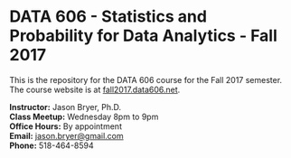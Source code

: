 # DATA 606 - Statistics and Probability for Data Analytics - Fall 2017

This is the repository for the DATA 606 course for the Fall 2017 semester. The course website is at [fall2017.data606.net](http://fall2017.data606.net).

**Instructor:** Jason Bryer, Ph.D.  
**Class Meetup:** Wednesday 8pm to 9pm  
**Office Hours:** By appointment  
**Email:** <a href="mailto:jason.bryer@gmail.com?Subject=DATA606">jason.bryer@gmail.com</a>    
**Phone:** 518-464-8594  
